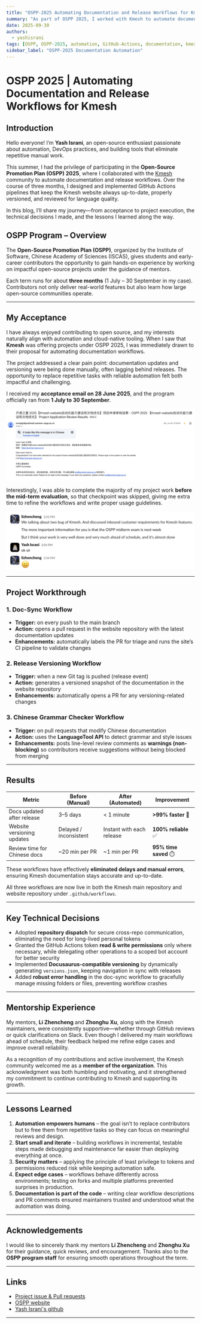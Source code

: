 ```yaml
---
title: "OSPP-2025 Automating Documentation and Release Workflows for Kmesh"
summary: "As part of OSPP 2025, I worked with Kmesh to automate documentation syncing, versioning, and Chinese documentation grammar checks using GitHub Actions."
date: 2025-09-30
authors:
  - yashisrani
tags: [OSPP, OSPP-2025, automation, GitHub-Actions, documentation, kmesh]
sidebar_label: "OSPP-2025 Documentation Automation"
---
```


# OSPP 2025 | Automating Documentation and Release Workflows for Kmesh

## Introduction

Hello everyone! I’m **Yash Israni**, an open-source enthusiast passionate about automation, DevOps practices, and building tools that eliminate repetitive manual work.  

This summer, I had the privilege of participating in the **Open-Source Promotion Plan (OSPP) 2025**, where I collaborated with the [Kmesh](https://github.com/kmesh-net/kmesh) community to automate documentation and release workflows. Over the course of three months, I designed and implemented GitHub Actions pipelines that keep the Kmesh website always up-to-date, properly versioned, and reviewed for language quality.  

In this blog, I’ll share my journey—from acceptance to project execution, the technical decisions I made, and the lessons I learned along the way.  

<!-- truncate -->

## OSPP Program – Overview

The **Open-Source Promotion Plan (OSPP)**, organized by the Institute of Software, Chinese Academy of Sciences (ISCAS), gives students and early-career contributors the opportunity to gain hands-on experience by working on impactful open-source projects under the guidance of mentors.  

Each term runs for about **three months** (1 July – 30 September in my case). Contributors not only deliver real-world features but also learn how large open-source communities operate.  

---

## My Acceptance

I have always enjoyed contributing to open source, and my interests naturally align with automation and cloud-native tooling. When I saw that **Kmesh** was offering projects under OSPP 2025, I was immediately drawn to their proposal for automating documentation workflows.  

The project addressed a clear pain point: documentation updates and versioning were being done manually, often lagging behind releases. The opportunity to replace repetitive tasks with reliable automation felt both impactful and challenging.  

I received my **acceptance email on 28 June 2025**, and the program officially ran from **1 July to 30 September**. 

![email](./images/acceptance-email.png)

Interestingly, I was able to complete the majority of my project work **before the mid-term evaluation**, so that checkpoint was skipped, giving me extra time to refine the workflows and write proper usage guidelines.  

![slack](./images/conversation.png)

---

## Project Workthrough

### 1. Doc-Sync Workflow

- **Trigger:** on every push to the main branch  
- **Action:** opens a pull request in the website repository with the latest documentation updates  
- **Enhancements:** automatically labels the PR for triage and runs the site’s CI pipeline to validate changes  

### 2. Release Versioning Workflow

- **Trigger:** when a new Git tag is pushed (release event)  
- **Action:** generates a versioned snapshot of the documentation in the website repository  
- **Enhancements:** automatically opens a PR for any versioning-related changes  

### 3. Chinese Grammar Checker Workflow

- **Trigger:** on pull requests that modify Chinese documentation  
- **Action:** uses the **LanguageTool API** to detect grammar and style issues  
- **Enhancements:** posts line-level review comments as **warnings (non-blocking)** so contributors receive suggestions without being blocked from merging  

---

## Results

| Metric                       | Before (Manual)        | After (Automated)         | Improvement               |
| ---------------------------- | ---------------------- | ------------------------- | ------------------------- |
| Docs updated after release   | 3–5 days               | < 1 minute                | **>99% faster** 🚀        |
| Website versioning updates   | Delayed / inconsistent | Instant with each release | **100% reliable** ✅      |
| Review time for Chinese docs | ~20 min per PR         | ~1 min per PR             | **95% time saved** ⏱️     |

These workflows have effectively **eliminated delays and manual errors**, ensuring Kmesh documentation stays accurate and up-to-date.  

All three workflows are now live in both the Kmesh main repository and website repository under `.github/workflows`.  

---

## Key Technical Decisions

- Adopted **repository dispatch** for secure cross-repo communication, eliminating the need for long-lived personal tokens  
- Granted the GitHub Actions token **read & write permissions** only where necessary, while delegating other operations to a scoped bot account for better security  
- Implemented **Docusaurus-compatible versioning** by dynamically generating `versions.json`, keeping navigation in sync with releases  
- Added **robust error handling** in the doc-sync workflow to gracefully manage missing folders or files, preventing workflow crashes  

---

## Mentorship Experience

My mentors, **Li Zhencheng** and **Zhonghu Xu**, along with the Kmesh maintainers, were consistently supportive—whether through GitHub reviews or quick clarifications on Slack. Even though I delivered my main workflows ahead of schedule, their feedback helped me refine edge cases and improve overall reliability.  

As a recognition of my contributions and active involvement, the Kmesh community welcomed me as a **member of the organization**. This acknowledgment was both humbling and motivating, and it strengthened my commitment to continue contributing to Kmesh and supporting its growth.  

---

## Lessons Learned

1. **Automation empowers humans** – the goal isn’t to replace contributors but to free them from repetitive tasks so they can focus on meaningful reviews and design.  
2. **Start small and iterate** – building workflows in incremental, testable steps made debugging and maintenance far easier than deploying everything at once.  
3. **Security matters** – applying the principle of least privilege to tokens and permissions reduced risk while keeping automation safe.  
4. **Expect edge cases** – workflows behave differently across environments; testing on forks and multiple platforms prevented surprises in production.  
5. **Documentation is part of the code** – writing clear workflow descriptions and PR comments ensured maintainers trusted and understood what the automation was doing.  

---

## Acknowledgements

I would like to sincerely thank my mentors **Li Zhencheng** and **Zhonghu Xu** for their guidance, quick reviews, and encouragement. Thanks also to the **OSPP program staff** for ensuring smooth operations throughout the term.  

---

## Links

- [Project issue & Pull requests](https://github.com/kmesh-net/kmesh/issues/1412)  
- [OSPP website](https://summer-ospp.ac.cn)  
- [Yash Israni's github](https://github.com/yashisrani)  

---
